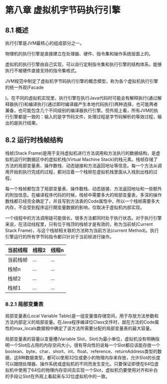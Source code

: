 # 第八章 虚拟机字节码执行引擎

## 8.1 概述

执行引擎是JVM最核心的组成部分之一。

物理机的执行引擎是直接建立在处理器、硬件、指令集和操作系统层面上的。

虚拟机的执行引擎由自己实现，可以自行定制指令集和执行引擎的结构体系，能够执行不被硬件直接支持的指令集格式。 

JVM规范中制定了虚拟机字节码执行引擎的概念模型，称为各个虚拟机执行引擎的统一外观(Facade

)。在不同的虚拟机实现里，执行引擎在执行Java代码时可能会有解释执行(通过解释器执行)和编译执行(通过即时编译器产生本地代码执行)两种选择，也可能两者兼备，也可能包含几个不同级别的编译器执行引擎。但外观上看，所有JVM的执行引擎都是一致的：输入的是字节码文件，处理过程是字节码解析的等效过程，输出的是执行结果。

## 8.2 运行时栈帧结构

栈帧(Stack Frame)是用于支持虚拟机进行方法调用和方法执行的数据结构，是虚拟机运行时数据区中的虚拟机栈(Virtual Machine Stack)的栈元素。栈帧存储了方法的局部变量表、操作数栈、动态链接和方法返回地址等信息。每一个方法从调用开始到执行完成的过程，都对应着一个栈帧在虚拟机栈里面从入栈到出栈的过程。

每一个栈帧都包含了局部变量表、操作数栈、动态链接、方法返回地址和一些额外的附加信息。在编译程序代码的时候，栈帧中需要多大的局部变量表，多深的操作数栈都已经完全确定了，并且写到方法表的Code属性中，所以一个栈帧需要多大内存，不会受到程序运行期变量数据的影响，仅取决于虚拟机内部实现。

一个线程中的方法调用链可能很长，很多方法都同时处于执行状态。对于执行引擎来说，在活动线程里，只有位于栈顶的栈帧才是有效的，称为当前帧(Current Stack Frame)，与这个栈帧相关联的方法称为当前方法(current Method)。执行引擎运行的所有字节码指令都只针对于当前帧进行操作。

| 当前线程 | 线程2 | 线程n |
| -------- | ----- | ----- |
| 当前栈帧 | ...   | ...   |
| 栈帧n    | ...   | ...   |
| 栈帧2    | ...   | ...   |
| 栈帧1    | ...   | ...   |

### 8.2.1 局部变量表

局部变量表(Local Variable Table)是一组变量值存储空间，用于存放方法参数和方法内部定义的局部变量。在Java程序编译位Class文件时，就在方法的Code属性的max_locals数据相中确定了该方法所需要分配的局部变量表的最大容量。

局部变量表的容量以变量槽(Variable Slot，Slot)为最小单位，虚拟机没有明确指明一个Slot应占用的内存空间大小，很有导向性的说每一个Slot都应该能存放一个boolean、byte、char、short、int、float、reference、returnAddress类型的数据，这8种数据类型，都可以使用32位或更小的物理内存来存放，允许Slot的长度可以跟随处理器、操作系统或虚拟机的不同而发生变化。只要保证即使在64位虚拟机中使用了64位的物理内存空间去实现一个Slot，虚拟机仍要使用对齐和补白的手段让Slot在外观上看起来与32位虚拟机中的一致。
